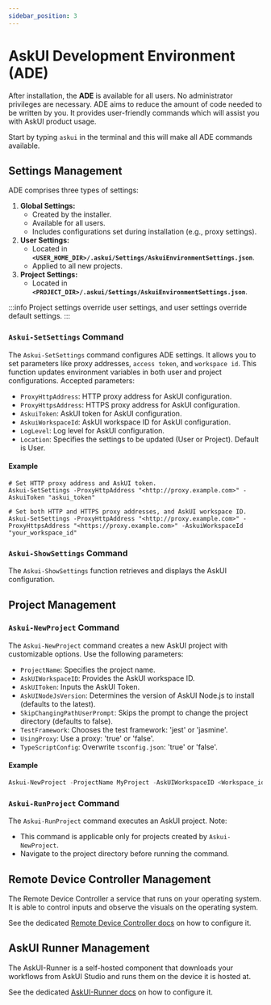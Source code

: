 ```yaml
---
sidebar_position: 3
---
```


# AskUI Development Environment (ADE)
After installation, the **ADE** is available for all users. No administrator privileges are necessary. ADE aims to reduce the amount of code needed to be written by you. It provides user-friendly commands which will assist you with AskUI product usage.

Start by typing `askui` in the terminal and this will make all ADE commands available.

## Settings Management
ADE comprises three types of settings:

1. **Global Settings:**
    - Created by the installer.
    - Available for all users.
    - Includes configurations set during installation (e.g., proxy settings).
2. **User Settings:**
    - Located in **`<USER_HOME_DIR>/.askui/Settings/AskuiEnvironmentSettings.json`**.
    - Applied to all new projects.
3. **Project Settings:**
    - Located in **`<PROJECT_DIR>/.askui/Settings/AskuiEnvironmentSettings.json`**.

:::info
Project settings override user settings, and user settings override default settings.
:::

### `Askui-SetSettings` Command
The `Askui-SetSettings` command configures ADE settings. It allows you to set parameters like proxy addresses, `access token`, and `workspace id`. This function updates environment variables in both user and project configurations. Accepted parameters:

- `ProxyHttpAddress`: HTTP proxy address for AskUI configuration.
- `ProxyHttpsAddress`: HTTPS proxy address for AskUI configuration.
- `AskuiToken`: AskUI token for AskUI configuration.
- `AskuiWorkspaceId`: AskUI workspace ID for AskUI configuration.
- `LogLevel`: Log level for AskUI configuration.
- `Location`: Specifies the settings to be updated (User or Project). Default is User.

#### Example

```shell
# Set HTTP proxy address and AskUI token.
Askui-SetSettings -ProxyHttpAddress "<http://proxy.example.com>" -AskuiToken "askui_token"

# Set both HTTP and HTTPS proxy addresses, and AskUI workspace ID.
Askui-SetSettings -ProxyHttpAddress "<http://proxy.example.com>" -ProxyHttpsAddress "<https://proxy.example.com>" -AskuiWorkspaceId "your_workspace_id"
```

### `Askui-ShowSettings` Command
The `Askui-ShowSettings` function retrieves and displays the AskUI configuration.

## Project Management

### `Askui-NewProject` Command
The `Askui-NewProject` command creates a new AskUI project with customizable options. Use the following parameters:

- `ProjectName`: Specifies the project name.
- `AskUIWorkspaceID`: Provides the AskUI workspace ID.
- `AskUIToken`: Inputs the AskUI Token.
- `AskUINodeJsVersion`: Determines the version of AskUI Node.js to install (defaults to the latest).
- `SkipChangingPathUserPrompt`: Skips the prompt to change the project directory (defaults to false).
- `TestFramework`: Chooses the test framework: 'jest' or 'jasmine'.
- `UsingProxy`: Use a proxy: 'true' or 'false'.
- `TypeScriptConfig`: Overwrite `tsconfig.json`: 'true' or 'false'.

#### Example

```powershell
Askui-NewProject -ProjectName MyProject -AskUIWorkspaceID <Workspace_id> -AskUIToken <Token> -SkipChangingPathUserPrompt true
```

### `Askui-RunProject` Command
The `Askui-RunProject` command executes an AskUI project. Note:

- This command is applicable only for projects created by `Askui-NewProject`.
- Navigate to the project directory before running the command.

## Remote Device Controller Management
The Remote Device Controller a service that runs on your operating system. It is able to control inputs and observe the visuals on the operating system.

See the dedicated [Remote Device Controller docs](Remote-Device-Controller.md) on how to configure it.

## AskUI Runner Management
The AskUI-Runner is a self-hosted component that downloads your workflows from AskUI Studio and runs them on the device it is hosted at.

See the dedicated [AskUI-Runner docs](AskUI-Runner.md) on how to configure it.
